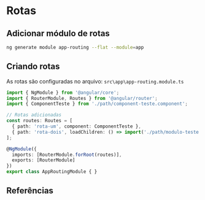 # Rotas

## Adicionar módulo de rotas

```bash
ng generate module app-routing --flat --module=app
```

## Criando rotas

As rotas são configuradas no arquivo: `src\app\app-routing.module.ts`

```ts
import { NgModule } from '@angular/core';
import { RouterModule, Routes } from '@angular/router';
import { ComponentTeste } from './path/component-teste.component';

// Rotas adicionadas
const routes: Routes = [
  { path: 'rota-um', component: ComponentTeste },
  { path: 'rota-dois', loadChildren: () => import('./path/modulo-teste.module').then((m) => m.ModuloTeste) } // modo Lazy
];

@NgModule({
  imports: [RouterModule.forRoot(routes)],
  exports: [RouterModule]
})
export class AppRoutingModule { }
```

## Referências
